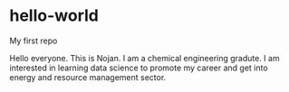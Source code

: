 # hello-world
My first repo

Hello everyone. This is Nojan. I am a chemical engineering gradute. I am interested in learning data science to promote my career and get into energy and resource management sector.
